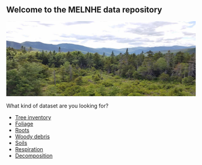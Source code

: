## Welcome to the MELNHE data repository

<img src="whites.jpg" alt="drawing" width="1000" height="200"/>

What kind of dataset are you looking for?
- [Tree inventory](tree_inventory_page.md)
- [Foliage](foliage_page.md)
- [Roots](roots_page.md)
- [Woody debris](woody_debris_page.md)
- [Soils](soils_page.md)
- [Respiration](respiration_page.md)
- [Decomposition](decomposition_page.md)


